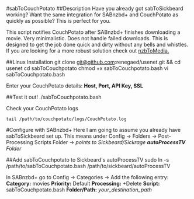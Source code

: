 #sabToCouchPotato
##Description
Have you already got sabToSickbeard working? Want the same integration for SABnzbd+ and CouchPotato as quickly as possible? This is perfect for you.

This script notifies CouchPotato after SABnzbd+ finishes downloading a movie. Very minimalistic. Does not handle failed downloads. This is designed to get the job done quick and dirty without any bells and whistles. If you are looking for a more robust solution check out [nzbToMedia.](https://github.com/clinton-hall/nzbToMedia) 

##Linux Installation
	git clone git@github.com:renegaed/usenet.git && cd usenet
	cd sabToCouchpotato
	chmod +x sabToCouchpotato.bash
	vi sabToCouchpotato.bash

Enter your CouchPotato details: **Host, Port, API Key, SSL**

##Test it out!
	./sabToCouchpotato.bash

Check your CouchPotato logs 

	tail /path/to/couchpotato/logs/CouchPotato.log

#Configure with SABnzbd+
Here I am going to assume you already have sabToSickbeard set up.
This means under Config -> Folders -> Post-Processing Scripts Folder -> *points to Sickbeard/Sickrage **autoProcessTV** Folder*

##Add sabToCouchpotato to Sickbeard's autoProcessTV
	sudo ln -s /path/to/sabToCouchpotato.bash /path/to/sickbeard/autoProcessTV

In SABnzbd+ go to Config -> Categories ->
Add the following entry:
**Category:** movies
**Priority:** Default
**Processing:** +Delete
**Script:** sabToCouchpotato.bash
**Folder/Path:** *your_destination_path*
